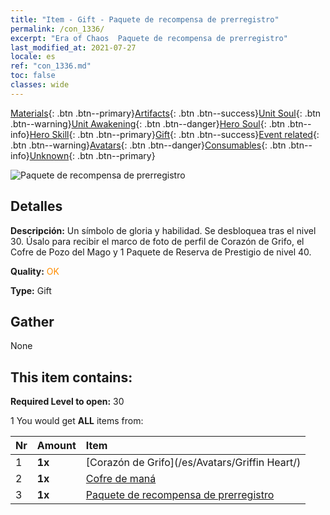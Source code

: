 ```yaml
---
title: "Item - Gift - Paquete de recompensa de prerregistro"
permalink: /con_1336/
excerpt: "Era of Chaos  Paquete de recompensa de prerregistro"
last_modified_at: 2021-07-27
locale: es
ref: "con_1336.md"
toc: false
classes: wide
---
```

 [Materials](/ItemsES/){: .btn .btn--primary}[Artifacts](/ItemsES/Artifacts/){: .btn .btn--success}[Unit Soul](/ItemsES/UnitSoul/){: .btn .btn--warning}[Unit Awakening](/ItemsES/UnitAwakening/){: .btn .btn--danger}[Hero Soul](/ItemsES/HeroSoul/){: .btn .btn--info}[Hero Skill](/ItemsES/HeroSkill/){: .btn .btn--primary}[Gift](/ItemsES/Gift/){: .btn .btn--success}[Event related](/ItemsES/Events/){: .btn .btn--warning}[Avatars](/ItemsES/Avatars/){: .btn .btn--danger}[Consumables](/ItemsES/Consumables/){: .btn .btn--info}[Unknown](/ItemsES/Unknown/){: .btn .btn--primary}

 ![Paquete de recompensa de prerregistro](/images/t/i_906011.png)

## Detalles
 **Descripción:** Un símbolo de gloria y habilidad. Se desbloquea tras el nivel 30. Úsalo para recibir el marco de foto de perfil de Corazón de Grifo, el Cofre de Pozo del Mago y 1 Paquete de Reserva de Prestigio de nivel 40.

 **Quality:** <span style="color: #FF8C00">OK</span>

 **Type:** Gift

## Gather

  None

## This item contains:

 **Required Level to open:** 30

 1 You would get **ALL** items  from:

  | Nr | Amount |     Item    |
  |:---|:-------|:------------|
  | 1 |  **1x** | [Corazón de Grifo](/es/Avatars/Griffin Heart/) |  | 
  | 2 |  **1x** | [Cofre de maná](/ItemsES/con_1335/) |  | 
  | 3 |  **1x** | [Paquete de recompensa de prerregistro](/ItemsES/con_1337/) |  | 
